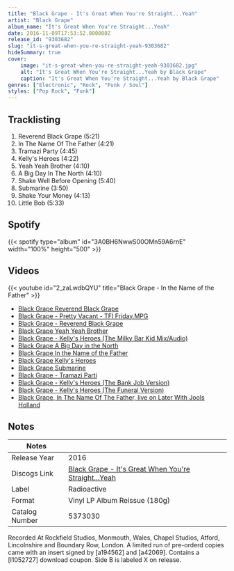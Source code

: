 ```yaml
---
title: "Black Grape - It's Great When You're Straight...Yeah"
artist: "Black Grape"
album_name: "It's Great When You're Straight...Yeah"
date: 2016-11-09T17:53:52.000000Z
release_id: "9303682"
slug: "it-s-great-when-you-re-straight-yeah-9303682"
hideSummary: true
cover:
    image: "it-s-great-when-you-re-straight-yeah-9303682.jpg"
    alt: "It's Great When You're Straight...Yeah by Black Grape"
    caption: "It's Great When You're Straight...Yeah by Black Grape"
genres: ["Electronic", "Rock", "Funk / Soul"]
styles: ["Pop Rock", "Funk"]
---
```


## Tracklisting
1. Reverend Black Grape (5:21)
2. In The Name Of The Father (4:21)
3. Tramazi Party (4:45)
4. Kelly's Heroes (4:22)
5. Yeah Yeah Brother (4:10)
6. A Big Day In The North (4:10)
7. Shake Well Before Opening (5:40)
8. Submarine (3:50)
9. Shake Your Money (4:13)
10. Little Bob (5:33)


## Spotify
{{< spotify type="album" id="3A0BH6NwwS00OMn59A6rnE" width="100%" height="500" >}}



## Videos
{{< youtube id="2_zaLwdbQYU" title="Black Grape - In the Name of the Father" >}}
- [Black Grape Reverend Black Grape](https://www.youtube.com/watch?v=ik9HDX8hJV0)
- [Black Grape - Pretty Vacant - TFI Friday.MPG](https://www.youtube.com/watch?v=WyacZq8ulcA)
- [Black Grape - Reverend Black Grape](https://www.youtube.com/watch?v=6uAM1o86znk)
- [Black Grape Yeah Yeah Brother](https://www.youtube.com/watch?v=1GGpbh0fBu8)
- [Black Grape - Kelly's Heroes (The Milky Bar Kid Mix/Audio)](https://www.youtube.com/watch?v=k8NQ11JtbyA)
- [Black Grape A Big Day in the North](https://www.youtube.com/watch?v=2JyzEY6Mm7E)
- [Black Grape In the Name of the Father](https://www.youtube.com/watch?v=-_5a5FBszNw)
- [Black Grape Kelly's Heroes](https://www.youtube.com/watch?v=RQDYH0KexvI)
- [Black Grape Submarine](https://www.youtube.com/watch?v=FprdbkOVFek)
- [Black Grape - Tramazi Parti](https://www.youtube.com/watch?v=ptct-D6vFKE)
- [Black Grape - Kelly's Heroes (The Bank Job Version)](https://www.youtube.com/watch?v=NGTRKy--Iyk)
- [Black Grape - Kelly's Heroes (The Funeral Version)](https://www.youtube.com/watch?v=PSEkwEeRwKk)
- [Black Grape, In The Name Of The Father, live on Later With Jools Holland](https://www.youtube.com/watch?v=kRwabWWv_D8)

## Notes
| Notes          |             |
| ---------------| ----------- |
| Release Year   | 2016 |
| Discogs Link   | [Black Grape - It's Great When You're Straight...Yeah](https://www.discogs.com/release/9303682-Black-Grape-Its-Great-When-Youre-StraightYeah) |
| Label          | Radioactive |
| Format         | Vinyl LP Album Reissue (180g) |
| Catalog Number | 5373030 |

Recorded At Rockfield Studios, Monmouth, Wales, Chapel Studios, Atford, Lincolnshire and Boundary Row, London.
A limited run of pre-orderd copies came with an insert signed by [a194562] and [a42069].
Contains a [l1052727] download coupon.
Side B is labeled X on release.

